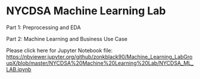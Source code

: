 # NYCDSA Machine Learning Lab

Part 1: Preprocessing and EDA

Part 2: Machine Learning and Business Use Case

Please click here for Jupyter Notebook file: https://nbviewer.jupyter.org/github/zonkblack90/Machine_Learning_LabGroupX/blob/master/NYCDSA%20Machine%20Learning%20Lab/NYCDSA_ML_LAB.ipynb
